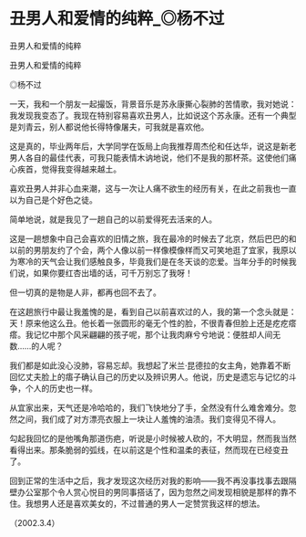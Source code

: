 # 丑男人和爱情的纯粹_◎杨不过

丑男人和爱情的纯粹

丑男人和爱情的纯粹

◎杨不过

一天，我和一个朋友一起撮饭，背景音乐是苏永康撕心裂肺的苦情歌，我对她说：我发现我变态了。我现在特别容易喜欢丑男人，比如说这个苏永康。还有一个典型是刘青云，别人都说他长得特像屠夫，可我就是喜欢他。

这是真的，毕业两年后，大学同学在饭局上向我推荐周杰伦和任达华，说这是新老男人各自的最佳代表，可我只能表情木讷地说，他们不是我的那杯茶。这使他们痛心疾首，觉得我变得越来越土。

喜欢丑男人并非心血来潮，这与一次让人痛不欲生的经历有关，在此之前我也一直以为自己是个好色之徒。

简单地说，就是我见了一趟自己的以前爱得死去活来的人。

这是一趟想象中自己会喜欢的旧情之旅，我在最冷的时候去了北京，然后巴巴的和以前的男朋友约了个会，两个人像以前一样像模像样而又可笑地逛了宜家，我原以为寒冷的天气会让我们感触良多，毕竟我们是在冬天谈的恋爱。当年分手的时候我们说，如果你要红杏出墙的话，可千万别忘了我呀！

但一切真的是物是人非，都再也回不去了。

在这趟旅行中最让我羞愧的是，看到自己以前喜欢过的人，我的第一个念头就是：天！原来他这么丑。他长着一张圆形的毫无个性的脸，不很青春但脸上还是疙疙瘩瘩。我记忆中那个风采翩翩的孩子呢，那个让我肉麻兮兮地说：便胜却人间无数……的人呢？

我们都是如此没心没肺，容易忘却。我想起了米兰·昆德拉的女主角，她靠着不断回忆丈夫脸上的痦子确认自己的历史以及辨识男人。他说，历史是遗忘与记忆的斗争，个人的历史也一样。

从宜家出来，天气还是冷哈哈的，我们飞快地分了手，全然没有什么难舍难分。忽然之间，我们成了对方漂亮衣服上一块让人羞愧的油渍。我们变得见不得人。

勾起我回忆的是他嘴角那道伤疤，听说是小时候被人砍的，不大明显，然而我当然看得出来。那条脆弱的弧线，在以前这是个性和温柔的表征，然而现在已经变丑了。

回到正常的生活中之后，我才发现这次经历对我的影响——我不再没事找事去跟隔壁办公室那个令人赏心悦目的男同事搭话了，因为忽然之间发现相貌是那样的靠不住。我想男人还是喜欢美女的，不过普通的男人一定赞赏我这样的想法。

（2002.3.4）